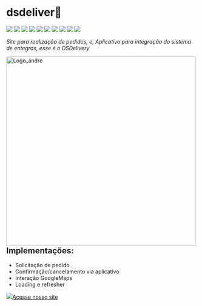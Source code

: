 # dsdeliver:pizza:

<p align="left">
    <img src="https://img.shields.io/badge/Android-3DDC84?style=for-the-badge&logo=android&logoColor=white">
    <img src="https://img.shields.io/badge/TypeScript-007ACC?style=for-the-badge&logo=typescript&logoColor=white">
    <img src="https://img.shields.io/badge/Sass-CC6699?style=for-the-badge&logo=sass&logoColor=white">
    <img src="https://img.shields.io/badge/Java-ED8B00?style=for-the-badge&logo=java&logoColor=white">
    <img src="https://img.shields.io/badge/React_Native-20232A?style=for-the-badge&logo=react&logoColor=61DAFB">
    <img src="https://img.shields.io/badge/Spring-6DB33F?style=for-the-badge&logo=spring&logoColor=white">
    <img src="https://img.shields.io/badge/PostgreSQL-316192?style=for-the-badge&logo=postgresql&logoColor=white">
    <img src="https://img.shields.io/badge/Heroku-430098?style=for-the-badge&logo=heroku&logoColor=white">
    <img src="https://img.shields.io/badge/Netlify-00C7B7?style=for-the-badge&logo=netlify&logoColor=white">
    <img src="https://img.shields.io/badge/Amazon_AWS-232F3E?style=for-the-badge&logo=amazon-aws&logoColor=white">
</p>


_Site para realização de pedidos, e, Aplicativo para integração do sistema de entegras, esse é o *DSDelivery*_
    
    
<img 
    src="https://github.com/carvalhoandre/dsdeliver/blob/main/img/HOME%20DELIVERY.png" 
    min-width="450" 
    max-width="450" 
    width="500" 
    align="left" 
    alt="Logo_andre">
    

## Implementações:

- Solicitação de pedido  
- Confirmação/cancelamento via aplicativo
- Interação GoogleMaps
- Loading e refresher 

<img src="https://img.shields.io/badge/Aiqfome-7A1FA2?style=for-the-badge&logo=aiqfome&logoColor=white">[Acesse nosso site](https://delivercarvalho.netlify.app/orders)


